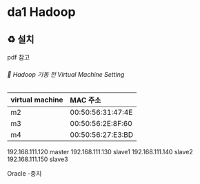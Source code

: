 # da1 Hadoop

## :recycle: 설치

pdf 참고





###### :signal_strength: Hadoop 기동 전 Virtual Machine Setting

| virtual machine | MAC 주소          |
| --------------- | :---------------- |
| m2              | 00:50:56:31:47:4E |
| m3              | 00:50:56:2E:8F:60 |
| m4              | 00:50:56:27:E3:BD |

192.168.111.120 master
192.168.111.130 slave1
192.168.111.140 slave2
192.168.111.150 slave3

Oracle -중지	

